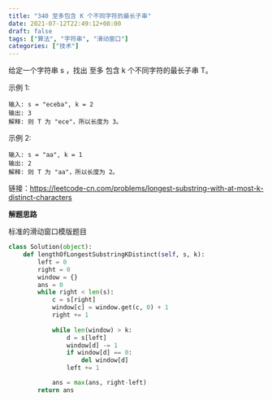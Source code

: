 ```yaml
---
title: "340 至多包含 K 个不同字符的最长子串"
date: 2021-07-12T22:49:12+08:00
draft: false
tags: ["算法", "字符串", "滑动窗口"]
categories: ["技术"]
---
```


给定一个字符串 s ，找出 至多 包含 k 个不同字符的最长子串 T。

示例 1:
```
输入: s = "eceba", k = 2
输出: 3
解释: 则 T 为 "ece"，所以长度为 3。
```
示例 2:
```
输入: s = "aa", k = 1
输出: 2
解释: 则 T 为 "aa"，所以长度为 2。
```

链接：https://leetcode-cn.com/problems/longest-substring-with-at-most-k-distinct-characters

**解题思路**

标准的滑动窗口模版题目

```python
class Solution(object):
    def lengthOfLongestSubstringKDistinct(self, s, k):
        left = 0
        right = 0
        window = {}
        ans = 0
        while right < len(s):
            c = s[right]
            window[c] = window.get(c, 0) + 1
            right += 1
            
            while len(window) > k:
                d = s[left]
                window[d] -= 1
                if window[d] == 0:
                    del window[d]
                left += 1

            ans = max(ans, right-left)
        return ans
```